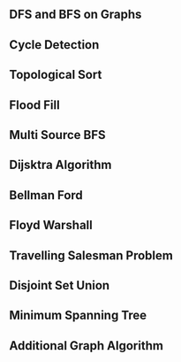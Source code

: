 
## DFS and BFS on Graphs
## Cycle Detection
## Topological Sort
## Flood Fill
## Multi Source BFS
## Dijsktra Algorithm
## Bellman Ford
## Floyd Warshall
## Travelling Salesman Problem
## Disjoint Set Union
## Minimum Spanning Tree
## Additional Graph Algorithm